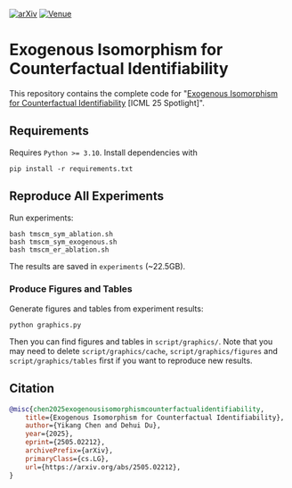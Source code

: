 [![arXiv](https://img.shields.io/badge/arXiv-2505.02212-b31b1b.svg)]([.](https://arxiv.org/abs/2505.02212))
[![Venue](https://img.shields.io/badge/venue-ICML_2025-darkblue)](https://arxiv.org/abs/2505.02212)

# Exogenous Isomorphism for Counterfactual Identifiability

This repository contains the complete code for "[Exogenous Isomorphism for Counterfactual Identifiability](https://arxiv.org/abs/2505.02212) [ICML 25 Spotlight]".

## Requirements

Requires `Python >= 3.10`. Install dependencies with

```shell
pip install -r requirements.txt
```

## Reproduce All Experiments

Run experiments:

```shell
bash tmscm_sym_ablation.sh
bash tmscm_sym_exogenous.sh
bash tmscm_er_ablation.sh
```

The results are saved in `experiments` (~22.5GB).

### Produce Figures and Tables

Generate figures and tables from experiment results:

```shell
python graphics.py
```

Then you can find figures and tables in `script/graphics/`. Note that you may need to delete `script/graphics/cache`, `script/graphics/figures` and `script/graphics/tables` first if you want to reproduce new results.

## Citation

```bib
@misc{chen2025exogenousisomorphismcounterfactualidentifiability,
    title={Exogenous Isomorphism for Counterfactual Identifiability}, 
    author={Yikang Chen and Dehui Du},
    year={2025},
    eprint={2505.02212},
    archivePrefix={arXiv},
    primaryClass={cs.LG},
    url={https://arxiv.org/abs/2505.02212}, 
}
```